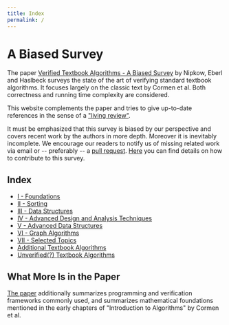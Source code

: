 ```yaml
---
title: Index
permalink: /
---
```


# A Biased Survey

The paper [Verified Textbook Algorithms - A Biased Survey](https://link.springer.com/chapter/10.1007/978-3-030-59152-6_2) by Nipkow, Eberl and Haslbeck surveys the state of the art of verifying standard textbook algorithms.
It focuses largely on the classic text by Cormen et al.
Both correctness and running time complexity are considered.

This website complements the paper and tries to give up-to-date references in the sense of a ["living review"](https://en.wikipedia.org/wiki/Living_review).

It must be emphasized that this survey is biased by our perspective and covers
recent work by the authors in more depth. Moreover it is inevitably incomplete.
We encourage our readers to notify us of missing related work via email or -- preferably -- a [pull request](https://github.com/maxhaslbeck/pages/pulls). 
[Here](CONTRIBUTING.md) you can find details on how to contribute to this survey.


## Index

- [I - Foundations](I-Foundations.md)
- [II - Sorting](II-Sorting_and_Order_Statistics.md)
- [III - Data Structures](III-Data_Structures.md)
- [IV - Advanced Design and Analysis Techniques](IV-Advanced_Design_and_Analysis_Techniques.md)
- [V - Advanced Data Structures](V-Advanced_Data_Structures.md)
- [VI - Graph Algorithms](VI-Graph_Algorithms.md)
- [VII - Selected Topics](VII-Selected_Topics.md)
- [Additional Textbook Algorithms](Additional_Textbook_Algorithms.md)
- [Unverified(?) Textbook Algorithms](Unverified_Textbook_Algorithms.md)

## What More Is in the Paper

[The paper](https://link.springer.com/chapter/10.1007/978-3-030-59152-6_2) additionally summarizes programming and verification frameworks commonly used, and summarizes mathematical foundations mentioned in the early chapters of "Introduction to Algorithms" by Cormen et al.
